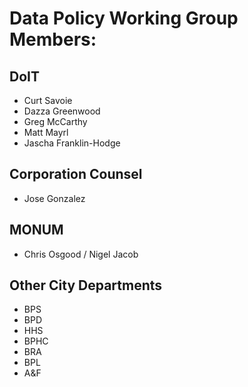 # Data Policy Working Group Members:

## DoIT 
* Curt Savoie
* Dazza Greenwood
* Greg McCarthy
* Matt Mayrl
* Jascha Franklin-Hodge

## Corporation Counsel
* Jose Gonzalez

## MONUM
* Chris Osgood / Nigel Jacob

## Other City Departments
* BPS
* BPD
* HHS
* BPHC
* BRA
* BPL
* A&F
